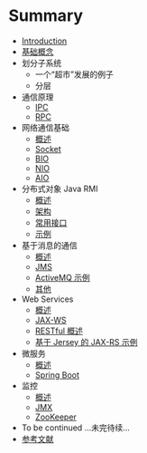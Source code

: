 # Summary

* [Introduction](README.md)
* [基础概念](docs/basic.md)
* 划分子系统
    * 一个“超市”发展的例子
    * 分层
* 通信原理
    * [IPC](docs/ipc.md)
    * [RPC](docs/rpc.md)
* 网络通信基础
    * [概述](docs/net-overview.md)
    * [Socket](docs/socket.md)
    * [BIO](docs/bio.md)
    * [NIO](docs/nio.md)
    * [AIO](docs/aio.md)
* 分布式对象 Java RMI
    * [概述](docs/rmi-overview.md)
    * [架构](docs/architecture.md)
    * [常用接口](docs/api.md)
    * [示例](docs/example.md)
* 基于消息的通信
    * [概述](docs/mq-overview.md)
    * [JMS](docs/jms.md)
    * [ActiveMQ 示例](docs/actiovemq.md)
    * [其他](docs/mq-other.md)
* Web Services
    * [概述](docs/web-overview.md)
    * [JAX-WS](docs/jax-ws.md)
    * [RESTful 概述](docs/rest.md)
    * [基于 Jersey 的 JAX-RS 示例 ](docs/jersey.md)
* 微服务
    * [概述](docs/mas-overview.md)
    * [Spring Boot](docs/spring-boot.md)
* 监控
    * [概述](docs/monitor-overview.md)
    * [JMX](docs/jmx.md)
    * [ZooKeeper](docs/zookeeper.md)
* To be continued ...未完待续...
* [参考文献](docs/Ref.md)

